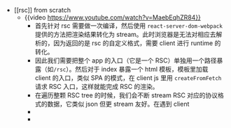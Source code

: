 - [[rsc]] from scratch
	- {{video https://www.youtube.com/watch?v=MaebEqhZR84}}
		- 首先针对 rsc 需要做一次编译，然后使用 `react-server-dom-webpack` 提供的方法把渲染结果转化为 stream。此时浏览器是无法对相应去解析的，因为返回的是 rsc 的自定义格式，需要 client 进行 runtime 的转化。
		- 因此我们需要把整个 app 的入口（它是一个 RSC）单独用一个路径暴露（如`/rsc`）。然后对于 index  暴露一个 html 模板，模板里加载 client 的入口，类似 SPA 的模式，在 client js 里用 `createFromFetch`  请求 RSC 入口，这样就能完成 RSC 的渲染。
		- 在遍历整颗 RSC tree 的时候，我们会不断 stream RSC 对应的协议格式的数据，它类似 json 但更 stream 友好。在遇到 client
		-
		-